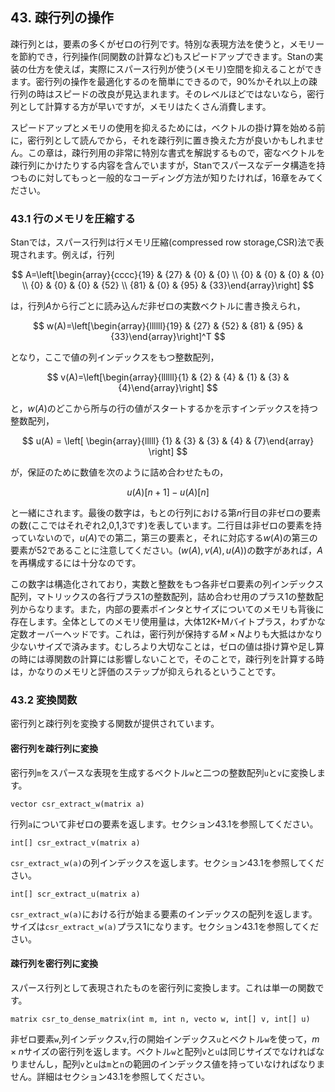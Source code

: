 ## 43. 疎行列の操作

疎行列とは，要素の多くがゼロの行列です。特別な表現方法を使うと，メモリーを節約でき，行列操作(同関数の計算など)もスピードアップできます。Stanの実装の仕方を使えば，実際にスパース行列が使う(メモリ)空間を抑えることができます。密行列の操作を最適化するのを簡単にできるので，90%かそれ以上の疎行列の時はスピードの改良が見込まれます。そのレベルほどではないなら，密行列として計算する方が早いですが，メモリはたくさん消費します。

スピードアップとメモリの使用を抑えるためには，ベクトルの掛け算を始める前に，密行列として読んでから，それを疎行列に置き換えた方が良いかもしれません。この章は，疎行列用の非常に特別な書式を解説するもので，密なベクトルを疎行列にかけたりする内容を含んでいますが，Stanでスパースなデータ構造を持つものに対してもっと一般的なコーディング方法が知りたければ，16章をみてください。

### 43.1 行のメモリを圧縮する

Stanでは，スパース行列は行メモリ圧縮(compressed row storage,CSR)法で表現されます。例えば，行列

$$  A=\left[\begin{array}{cccc}{19} & {27} & {0} & {0} \\ {0} & {0} & {0} & {0} \\ {0} & {0} & {0} & {52} \\ {81} & {0} & {95} & {33}\end{array}\right]  $$

は，行列$A$から行ごとに読み込んだ非ゼロの実数ベクトルに書き換えられ，

$$ w(A)=\left[\begin{array}{llllll}{19} & {27} & {52} & {81} & {95} & {33}\end{array}\right]^T $$

となり，ここで値の列インデックスをもつ整数配列，

$$ v(A)=\left[\begin{array}{llllll}{1} & {2} & {4} & {1} & {3} & {4}\end{array}\right] $$

と，$w(A)$のどこから所与の行の値がスタートするかを示すインデックスを持つ整数配列，

$$ u(A) = \left[ \begin{array}{lllll} {1} & {3} & {3} & {4} & {7}\end{array} \right] $$

が，保証のために数値を次のように詰め合わせたもの，

$$ u(A) \left[ n+1 \right] - u(A) \left[ n \right ]$$

と一緒にされます。最後の数字は，もとの行列における第$n$行目の非ゼロの要素の数(ここではそれぞれ2,0,1,3です)を表しています。二行目は非ゼロの要素を持っていないので，$u(A)$での第二，第三の要素と，それに対応する$w(A)$の第三の要素が52であることに注意してください。$(w(A),v(A),u(A))$の数字があれば，$A$を再構成するには十分なのです。

この数字は構造化されており，実数と整数をもつ各非ゼロ要素の列インデックス配列，マトリックスの各行プラス1の整数配列，詰め合わせ用のプラス1の整数配列からなります。また，内部の要素ポインタとサイズについてのメモリも背後に存在します。全体としてのメモリ使用量は，大体12K+Mバイトプラス，わずかな定数オーバーヘッドです。これは，密行列が保持する$M \times N$よりも大抵はかなり少ないサイズで済みます。むしろより大切なことは，ゼロの値は掛け算や足し算の時には導関数の計算には影響しないことで，そのことで，疎行列を計算する時は，かなりのメモリと評価のステップが抑えられるということです。

### 43.2 変換関数

密行列と疎行列を変換する関数が提供されています。

#### 密行列を疎行列に変換

密行列`m`をスパースな表現を生成するベクトル`w`と二つの整数配列`u`と`v`に変換します。

```
vector csr_extract_w(matrix a)
```

行列`a`について非ゼロの要素を返します。セクション43.1を参照してください。

```
int[] csr_extract_v(matrix a)
```

`csr_extract_w(a)`の列インデックスを返します。セクション43.1を参照してください。

```
int[] scr_extract_u(matrix a)
```

`csr_extract_w(a)`における行が始まる要素のインデックスの配列を返します。サイズは`csr_extract_w(a)`プラス1になります。セクション43.1を参照してください。

#### 疎行列を密行列に変換

スパース行列として表現されたものを密行列に変換します。これは単一の関数です。

```
matrix csr_to_dense_matrix(int m, int n, vecto w, int[] v, int[] u)
```

非ゼロ要素`w`,列インデックス`v`,行の開始インデックス`u`とベクトル`w`を使って，$m \times n$サイズの密行列を返します。ベクトル`w`と配列`v`と`u`は同じサイズでなければなりませんし，配列`v`と`u`は`m`と`n`の範囲のインデックス値を持っていなければなりません。詳細はセクション43.1を参照してください。
